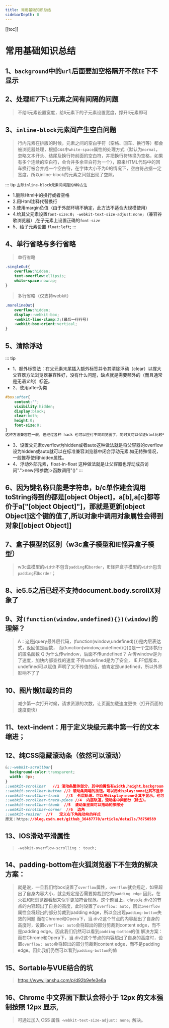 ```yaml
---
title: 常用基础知识总结
sidebarDepth: 0
---
```

[[toc]]

# 常用基础知识总结

## 1、`background`中的`url`后面要加空格隔开不然`IE`下不显示
## 2、处理IE7下`li`元素之间有间隔的问题
>不给li元素设置宽度，给li元素下的子元素设置宽度，撑开li元素即可
## 3、`inline-block`元素间产生空白问题
>行内元素在排版的时候，元素之间的空白字符（空格、回车、换行等）都会被浏览器处理，根据css中`white-space`属性的处理方式（默认为`normal`，忽略文本开头、结尾及换行符前面的空白符，并把换行符转换为空格，如果有多个连续的空白符，会合并多余空白符为一个），原来HTML代码中的回车换行被合并成一个空白符，在字体大小不为0的情况下，空白符占据一定宽度，所以inline-block的元素之间就出现了空隙。

::: tip `去除inline-block元素间间距的N种方法`
- 1.删除Html中的换行或者空格
- 2.用Html注释代替换行
- 3.使用margin负值（由于外部环境不确定，此方法不适合大规模使用）
- 4.给其父元素设置`font-size:0; -webkit-text-size-adjust:none;`（兼容谷歌浏览器）,在子元素上设置正确的`font-size`
- 5、给子元素设置 `float:left`;
:::
## 4、单行省略与多行省略
>单行省略
```css
.singleOut{
	overflow:hidden;
	text-overflow:ellipsis;
	white-space:nowrap;
}
```
>多行省略（仅支持webkit）
```css
.morelineOut{
	overflow:hidden;
	display:-webkit-box;
	-webkit-line-clamp:2;(最后一行行号)
	-webkit-box-orient:vertical;
}
```
## 5、清除浮动
::: tip 
- 1、额外标签法：在父元素末尾插入额外标签并令其清除浮动（clear）以撑大父容器方法浏览器兼容性好，没有什么问题，缺点就是需要额外的（而且通常是无语义的）标签。
- 2、使用after伪类   
```css
#box:after{ 
	content:"";
	visibility:hidden; 
	display:block; 
	clear:both;
	height:0;
	font-size:0;
}
这种方法兼容性一般，但经过各种 hack 也可以应付不同浏览器了，同时又可以保证html比较干净，所以用得还是比较多的。（注意：作用于浮动元素的父亲）
```
- 3、设置父元素overflow为hidden或者auto这种做法就是将父容器的overflow设为hidden或auto就可以在标准兼容浏览器中闭合浮动元素.如无特殊情况，一般推荐使用hidden属性。
- 4、浮动外部元素，float-in-float 这种做法就是让父容器也浮动成员访问".">new(带参数)>函数调用"()"
:::
## 6、因为键名称只能是字符串，b/c单作建会调用toString得到的都是[object Object]，a[b],a[c]都等价于a["[object Object]"]，那就是更新[object Object]这个键的值了,所以对象中调用对象属性会得到  对象[[object Object]]
## 7、盒子模型的区别（w3c盒子模型和IE怪异盒子模型）
>w3c盒模型的`width`不包含`padding`和`border`，IE怪异盒子模型的`width`包含`padding`和`border`；
## 8、ie5.5之后已经不支持document.body.scrollX对象了
## 9、对`(function(window,undefined){})(window)`的理解？
>A：这是jquery最外层代码，(function(window,undefined){})是内层表达式，返回值是函数，
		而(function(window,undefined){})()是一个立即执行的匿名函数
Q:为什么传window，后面不传undefined？
		A:传window是为了速度，加快内部查找的速度
   		不传undefined是为了安全， IE,FF低版本，undefined可以赋值
   		声明了又不传值的话，值肯定是undefined，所以外界影响不了了

## 10、图片懒加载的目的
>减少第一次打开时候，请求资源的次数，让页面加载速度更快（打开页面的速度更快）
## 11、text-indent：用于定义块级元素中第一行的文本缩进；
## 12、纯CSS隐藏滚动条（依然可以滚动）
```css
&::-webkit-scrollbar{
  background-color:transparent;
  width: 0px;
}
::webkit-scrollbar   //1 滚动条整体部分，其中的属性有width,height,background,border（就和一个块级元素一样）等。
::webkit-scrollbar-button //2 滚动条两端的按钮。可以用display:none让其不显示，也可以添加背景图片，颜色改变显示效果。
::webkit-scrollbar-track   //3  外层轨道。可以用display:none让其不显示，也可以添加背景图片，颜色改变显示效果。
::webkit-scrollbar-track-piece //4  内层轨道，滚动条中间部分（除去）。
::webkit-scrollbar-thumb  //5  滚动条里面可以拖动的那部分
::webkit-scrollbar-corner  //6  边角
::webkit-resizer  //7   定义右下角拖动块的样式
原文：https://blog.csdn.net/github_36487770/article/details/78750589 
```
## 13、IOS滑动平滑属性
> `-webkit-overflow-scrolling : touch; `
## 14、padding-bottom在火狐浏览器下不生效的解决方案：
>就是说，一旦我们给box设置了`overflow`属性，`overflow`就会规定，如果超出了自身内容大小，就会规定是否需要剪裁到它的`padding edge`
		因此，在火狐和IE浏览器看起来似乎更加符合规范。这个题目上，class为.div2的节点的内容超出了自身的高度，此时设置了`overflow: auto`，因此`overflow`属性会将超出的部分剪裁到padding edge，所以会出现`padding-bottom`失效的问题
		而在Chrome和Opera下，当.div2这个节点的内容超出了自身的高度时，设置`overflow: auto`会将超出的部分剪裁到content edge，而不是padding edge。因此我们仍然可以看到`padding-bottom`的值
		解决方案：而在Chrome和Opera下，当.div2这个节点的内容超出了自身的高度时，设置`overflow: auto`会将超出的部分剪裁到content edge，而不是padding edge。因此我们仍然可以看到`padding-bottom`的值
## 15、Sortable与VUE结合的坑
> https://www.jianshu.com/p/d92b9efe3e6a
## 16、Chrome 中文界面下默认会将小于 12px 的文本强制按照 12px 显示,
>可通过加入 CSS 属性 `-webkit-text-size-adjust: none;` 解决。